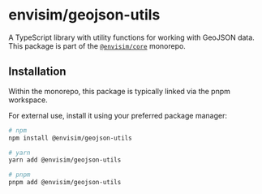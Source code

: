 # envisim/geojson-utils

A TypeScript library with utility functions for working with GeoJSON data. This package is part of the [`@envisim/core`](../..) monorepo.

## Installation

Within the monorepo, this package is typically linked via the pnpm workspace.

For external use, install it using your preferred package manager:

```bash
# npm
npm install @envisim/geojson-utils

# yarn
yarn add @envisim/geojson-utils

# pnpm
pnpm add @envisim/geojson-utils
```
